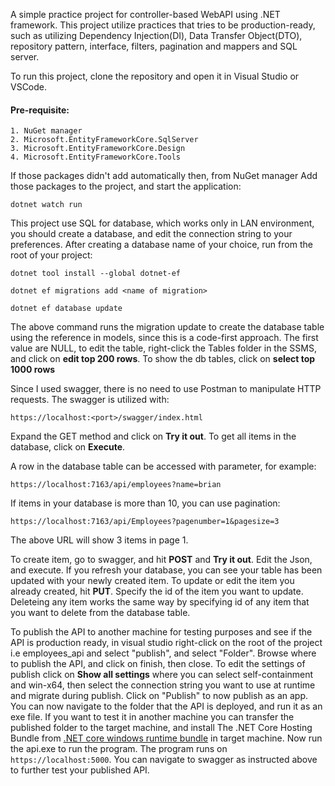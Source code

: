A simple practice project for controller-based WebAPI using .NET framework. This project utilize practices that tries to be production-ready, such as utilizing Dependency Injection(DI), Data Transfer Object(DTO), repository pattern, interface, filters, pagination and mappers and SQL server.

To run this project, clone the repository and open it in Visual Studio or VSCode.

#### Pre-requisite:
	1. NuGet manager
	2. Microsoft.EntityFrameworkCore.SqlServer
	3. Microsoft.EntityFrameworkCore.Design
	4. Microsoft.EntityFrameworkCore.Tools

If those packages didn't add automatically then, from NuGet manager Add those packages to the project, and start the application:

`dotnet watch run`

This project use SQL for database, which works only in LAN environment, you should create a database, and edit the connection string to your preferences. After creating a database name of your choice, run from the root of your project:

`dotnet tool install --global dotnet-ef`

`dotnet ef migrations add <name of migration>`

`dotnet ef database update`

The above command runs the migration update to create the database table using the reference in models, since this is a code-first approach. The first value are NULL, to edit the table, right-click the Tables folder in the SSMS, and click on **edit top 200 rows**. To show the db tables, click on **select top 1000 rows**

Since I used swagger, there is no need to use Postman to manipulate HTTP requests. The swagger is utilized with:

`https://localhost:<port>/swagger/index.html`

Expand the GET method and click on  **Try it out**. To get all items in the database, click on **Execute**.

A row in the database table can be accessed with parameter, for example:

`https://localhost:7163/api/employees?name=brian`

If items in your database is more than 10, you can use pagination:

`https://localhost:7163/api/Employees?pagenumber=1&pagesize=3`

The above URL will show 3 items in page 1. 

To create item, go to swagger, and hit **POST** and **Try it out**. Edit the Json, and execute. If you refresh your database, you can see your table has been updated with your newly created item. To update or edit the item you already created, hit **PUT**. Specify the id of the item you want to update. Deleteing any item works the same way by specifying id of any item that you want to delete from the database table.

To publish the API to another machine for testing purposes and see if the API is production ready, in visual studio right-click on the root of the project i.e employees_api and select "publish", and select "Folder". Browse where to publish the API, and click on finish, then close. To edit the settings of publish click on **Show all settings** where you can select self-containment and win-x64, then select the connection string you want to use at runtime and migrate during publish. Click on "Publish" to now publish as an app. You can now navigate to the folder that the API is deployed, and run it as an exe file. If you want to test it in another machine you can transfer the published folder to the target machine, and install The .NET Core Hosting Bundle from [.NET core windows runtime bundle](https://dotnet.microsoft.com/permalink/dotnetcore-current-windows-runtime-bundle-installer) in target machine. Now run the api.exe to run the program. The program runs on `https://localhost:5000`. You can navigate to swagger as instructed above to further test your published API.
